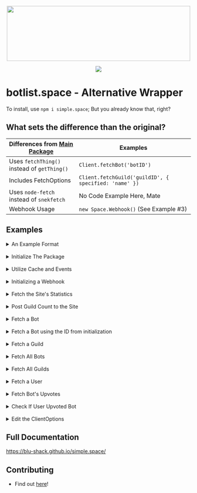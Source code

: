 <div style='text-align: center; '>
    <p>
        <img src='https://i.imgur.com/j5gEcTf.png' width=500 height=150>
    </p>
    <p>
        <a href='https://www.npmjs.com/package/simple.space'><img src='https://nodei.co/npm/simple.space.png'></a>
    </p>
</div>

# botlist.space - Alternative Wrapper

To install, use ``npm i simple.space``; But you already know that, right?

## What sets the difference than the original?

|Differences from [Main Package](https://www.npmjs.com/package/botlist.space)|Examples|
|-|-|
|Uses ``fetchThing()`` instead of ``getThing()``|``Client.fetchBot('botID')``|
|Includes FetchOptions|``Client.fetchGuild('guildID', { specified: 'name' })``|
|Uses ``node-fetch`` instead of ``snekfetch``|No Code Example Here, Mate|
|Webhook Usage|``new Space.Webhook()`` (See Example #3)|

## Examples

<details>
<summary>An Example Format</summary>
<br>

```js
// something (Type) => A random definition.
// notNeeded (?Type) => An optional definition.
Options.example(something, ?notNeeded);
```

</details>
<br>
<details>
<summary>Initialize The Package</summary>
<br>

Initializing the package is how things work. ;P

```js
// Require the package!
const Space = require('simple.space');

// options (?ClientOptions) => The options for initiation.
// options.token (?string) => The API token, required for some actions.
// options.botID (?string) => The bot ID for self functions.
// options.client (?discordjs.Client) => The client for initialization. Used for shortcut of postCount() without needing to supply a value.
// options.log (?boolean) => Whether or not to log FETCH actions.
// options.cacheUpdateTimer (?number) => The # of milliseconds to wait for each automatic cache update. Set to 0 to disable.
// options.cache (?boolean) => Whether or not to enable caching.
const SpaceClient = new Space.Client(?options = { token: null, botID: null, client: null, log: false, cacheUpdateTimer: 180000, cache: false }); // Example varies
```

For future assumptions, let's say:
1. ``options.token`` is ``null``
2. ``options.botID`` is ``'228537642583588864'`` (id => [Vexera Bot](https://vexera.io))
3. ``options.client`` is ``null``
4. ``options.log`` is ``true`` because it can.
5. ``options.cacheUpdateTimer`` is its default, ``180000``
6. ``options.cache`` is true.

</details>
<br>
<details>
<summary>Utilize Cache and Events</summary>
<br>

When Events were planned out, cache was somehow shoved in. Events and Cache then combined to give events a more general purpose.

**When Cache is loaded for the first time:**
```js
SpaceClient.on('ready', (bots) => {
    console.log(bots.get('BotID').username) // Varies
});
```

**When Cache is updated**
```js
Client.on('cacheUpdateAll', (bots, emojis, guilds) => {
    const [animated, notAnimated] = emojis.split(emoji => emoji.animated); // Animated? I think not
    console.log(`${animated.size} emojis are animated, while ${notAnimated.size} are not animated.`); // As of 2018-11-25: 254 emojis are animated, while 922 are not animated.
});
```
**Note:** There is also ``cacheUpdateBots``, ``cacheUpdateEmojis``, and ``cacheUpdateGuilds``

**When a successful post is performed**
```js
Client.on('post', (info, count) => {
    console.log(`${info.code} ${info.message}`);
    console.log(`Successfully posted count ${count}!`)
})
```

</details>
<br>
<details>
<summary>Initializing a Webhook</summary>
<br>

Bots and Guilds listed on the site have an "Upvote URL" parameter where the site POSTs data to the endpoint URL given to the site. This was designed for those who do not know how to work with webhooks.

Some code is mimicked from Discord Bot List's official package.

```js
// options.port (?number) => The port to listen for.
// options.path (?string) => The path/endpoint to watch for POSTs.
// options.token (?string) => The token to validate an upvote.
const Webhook = new Space.Webhook({ port: 1234, path: '/', token: null });

// Deactivate/reactivate the webhook.
Webhook.close().open();

// The upvote event.
Webhook.on('upvote', (body, headers) => {
    // Do something with the body and/or headers.
});
```

</details>
<br>
<details>
<summary>Fetch the Site's Statistics</summary>
<br>

```js
// options (?FetchOptions) => Fetch Options.
SpaceClient.fetchStats(?options);
SpaceClient.fetchStats(); // Example varies
SpaceClient.fetchStats({ specified: 'total' }); // Example varies.
```

</details>
<br>
<details>
<summary>Post Guild Count to the Site</summary>
<br>



```js
// options (PostOptions) => Post Options.
SpaceClient.postCount(?options);
SpaceClient.postCount(69); // Don't bother trying to run this if you have no token.
SpaceClient.postCount({ guildSize: 1337, token: 'OOF' }); // You failed.
```

</details>
<br>
<details>
<summary>Fetch a Bot</summary>
<br>

```js
// botID (string) => The bot ID to fetch from the site.
// options (?FetchOptions) => Fetch Options.
SpaceClient.fetchBot(botID, ?options);
SpaceClient.fetchBot('228537642583588864'); // Example too large
SpaceClient.fetchBot('228537642583588864', { specified: 'username' }); // Vexera
```

</details>
<br>
<details>
<summary>Fetch a Bot using the ID from initialization</summary>
<br>

Mirror for ``Space.fetchBot(this.options.botID, options)``

```js
// options (?FetchOptions) => Fetch Options.
SpaceClient.fetchSelf(?options);
SpaceClient.fetchSelf(); // Example too large
SpaceClient.fetchSelf({ specified: 'username' }); // Vexera
```

</details>
<br>
<details>
<summary>Fetch a Guild</summary>
<br>

```js
// guildID (string) => The guild ID to fetch.
// options (?FetchOptions) => Fetch Options.
SpaceClient.fetchGuild(guildID, ?options);
SpaceClient.fetchGuild('467868565073035284');
SpaceClient.fetchGuild('467868565073035284', { specified: 'name' }); // iRED's BLU Shack
```

</details>
<br>
<details>
<summary>Fetch All Bots</summary>
<br>

```js
// options (?FetchOptions) => Fetch Options.
SpaceClient.fetchAllBots(?options);
SpaceClient.fetchAllBots({ specified: 'prefix' }); // [ '!', '?', ... ]
SpaceClient.fetchAllBots({ stringify: true }); // [ '<@139823297389273>', '<@1337133713371337>', ... ]
```

</details>
<br>
<details>
<summary>Fetch All Guilds</summary>
<br>

```js
// options (?FetchOptions) => Fetch Options.
SpaceClient.fetchAllGuilds(?options);
SpaceClient.fetchAllGuilds({ specified: 'id' }); // [ '293829083209323', '1337133713371337', ... ]
SpaceClient.fetchAllGuilds({ stringify: true }); // [ 'iBLU' ]
```

</details>
<br>
<details>
<summary>Fetch a User</summary>
<br>

```js
// userID (string) => The user ID to fetch.
// options (?FetchOptions) Fetch Options.
SpaceClient.fetchUser(userID, ?options);
SpaceClient.fetchUser('235593018332282884'); // Example too large to show
SpaceClient.fetchUser('235593018332282884', { specified: 'username' }); // iRED
```

</details>
<br>
<details>
<summary>Fetch Bot's Upvotes</summary>
<br>

```js
// options (?UpvoteFetchOptions) => Upvote Fetch Options.
SpaceClient.fetchUpvotes(?options);
SpaceClient.fetchUpvotes(); // Example varies
SpaceClient.fetchUpvotes({ ids: true }); // Example varies
```

</details>
<br>
<details>
<summary>Check If User Upvoted Bot</summary>
<br>

(A copy and paste from the site): If you are using upvote data for specific time-sensitive features (such as in-bot rewards), then you may consider using Webhooks for upvote events instead.

```js
// userID (string | string[]) => A user ID/array of user IDs to test against.
// options (?UpvoteFetchOptions) => Upvote Fetch Options.
SpaceClient.hasUpvoted(userID, ?options);
SpaceClient.hasUpvoted('235593018332282884'); // false(?)
SpaceClient.hasUpvoted(['235593018332282884', '267445058268037121']); // A Store
SpaceClient.hasUpvoted(['235593018332282884', '267445058268037121'], { ids: true }); // An array containing only the users who have upvoted.
```

You can use this package's Webhook class for easy usage. See Example #3.

</details>
<br>
<details>
<summary>Edit the ClientOptions</summary>
<br>

```js
// options (?SpaceOptions) => The options for initiation.
SpaceClient.edit(options);
SpaceClient.edit({ token: 'API_TOKEN' }); // { 'token': 'API_TOKEN', ... };
```

</details>

## Full Documentation

https://blu-shack.github.io/simple.space/

## Contributing

- Find out [here](https://github.com/BLU-Shack/simple.space/blob/master/.github/CONTRIBUTING.md)!